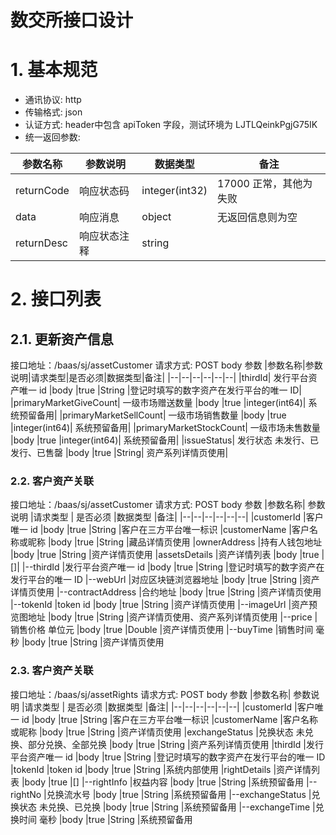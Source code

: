 <h1>数交所接口设计</h1>

# 1. 基本规范

* 通讯协议: http
* 传输格式: json
* 认证方式: header中包含 apiToken 字段，测试环境为 LJTLQeinkPgjG75IK
* 统一返回参数:

|参数名称|参数说明|数据类型|备注|
|--|--|--|--|
|returnCode	|响应状态码	|integer(int32)	|17000 正常，其他为失败
|data	|响应消息	|object	|无返回信息则为空
|returnDesc	|响应状态注释	|string

# 2. 接口列表

## 2.1. 更新资产信息

接口地址：/baas/sj/assetCustomer
请求方式: POST
body 参数
|参数名称|参数说明|请求类型|是否必须|数据类型|备注|
|--|--|--|--|--|--|
|thirdId|	发行平台资产唯一 id	|body	|true	|String	|登记时填写的数字资产在发行平台的唯一 ID|
|primaryMarketGiveCount|	一级市场赠送数量	|body	|true	|integer(int64)|	系统预留备用|
|primaryMarketSellCount|	一级市场销售数量	|body	|true	|integer(int64)|	系统预留备用|
|primaryMarketStockCount|	一级市场未售数量	|body	|true	|integer(int64)|	系统预留备用|
|issueStatus|	发行状态 未发行、已发行、已售罄	|body	|true	|String|	资产系列详情页使用|

### 2.2. 客户资产关联

接口地址：/baas/sj/assetCustomer
请求方式: POST
body 参数
|参数名称|	参数说明	|请求类型	| 是否必须	|数据类型	|备注|
|--|--|--|--|--|--| 
|customerId	|客户唯一 id	|body	|true	|String	|客户在三方平台唯一标识
|customerName	|客户名称或昵称	|body	|true	|String	|藏品详情页使用
|ownerAddress	|持有人钱包地址	|body	|true	|String	|资产详情页使用
|assetsDetails	|资产详情列表	|body	|true	|[]|
|--thirdId	|发行平台资产唯一 id	|body	|true	|String	|登记时填写的数字资产在发行平台的唯一 ID
|--webUrl	|对应区块链浏览器地址	|body	|true	|String	|资产详情页使用
|--contractAddress	|合约地址	|body	|true	|String	|资产详情页使用
|--tokenId	|token id	|body	|true	|String	|资产详情页使用
|--imageUrl	|资产预览图地址	|body	|true	|String	|资产详情页使用、资产系列详情页使用
|--price	|销售价格 单位元	|body	|true	|Double	|资产详情页使用
|--buyTime	|销售时间 毫秒	|body	|true	|String	|资产详情页使用

### 2.3. 客户资产关联

接口地址：/baas/sj/assetRights
请求方式: POST
body 参数
|参数名称|	参数说明	|请求类型	| 是否必须	|数据类型	|备注|
|--|--|--|--|--|--|
|customerId	|客户唯一 id	|body	|true	|String	|客户在三方平台唯一标识
|customerName	|客户名称或昵称	|body	|true	|String	|资产详情页使用
|exchangeStatus	|兑换状态 未兑换、部分兑换、全部兑换	|body	|true	|String	|资产系列详情页使用
|thirdId	|发行平台资产唯一 id	|body	|true	|String	|登记时填写的数字资产在发行平台的唯一 ID
|tokenId	|token id	|body	|true	|String	|系统内部使用
|rightDetails	|资产详情列表	|body	|true	|[]
|--rightInfo	|权益内容	|body	|true	|String	|系统预留备用
|--rightNo	|兑换流水号	|body	|true	|String	|系统预留备用
|--exchangeStatus	|兑换状态 未兑换、已兑换	|body	|true	|String	|系统预留备用
|--exchangeTime	|兑换时间 毫秒	|body	|true	|String	|系统预留备用